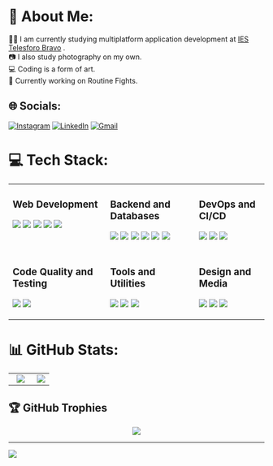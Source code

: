 # 💫 About Me:
✍🏻 I am currently studying multiplatform application development at <a href="https://www3.gobiernodecanarias.org/medusa/edublog/iespuertodelacruztelesforobravo/">IES Telesforo Bravo</a> .<br>
📷 I also study photography on my own.<br/>
💻 Coding is a form of art.<br/>
🚧 Currently working on Routine Fights.


## 🌐 Socials:
[![Instagram](https://img.shields.io/badge/Instagram-%23E4405F.svg?logo=Instagram&logoColor=white)](https://instagram.com/jonaykb_) [![LinkedIn](https://img.shields.io/badge/LinkedIn-%230077B5.svg?logo=linkedin&logoColor=white)](https://www.linkedin.com/in/jonay-contreras-rodriguez-41164430a/) [![Gmail](https://img.shields.io/badge/Gmail-%23FF0000.svg?logo=gmail&logoColor=white)](mailto:jonaykb@gmail.com)

# 💻 Tech Stack:
<div align="center">
  <table>
    <!-- Primera fila -->
    <tr>
      <td style="max-width: 300px; vertical-align: top;">
        <h3>Web Development</h3>
        <p>
          <img src="https://img.shields.io/badge/javascript-%23323330.svg?style=for-the-badge&logo=javascript&logoColor=%23F7DF1E"/>
          <img src="https://img.shields.io/badge/react-%2320232a.svg?style=for-the-badge&logo=react&logoColor=%2361DAFB"/>
          <img src="https://img.shields.io/badge/node.js-6DA55F?style=for-the-badge&logo=node.js&logoColor=white"/>
          <img src="https://img.shields.io/badge/bootstrap-%238511FA.svg?style=for-the-badge&logo=bootstrap&logoColor=white"/>
          <img src="https://img.shields.io/badge/angular.js-%23E23237.svg?style=for-the-badge&logo=angularjs&logoColor=white"/>
        </p>
      </td>
      <td style="max-width: 300px; vertical-align: top;">
        <h3>Backend and Databases</h3>
        <p>
          <img src="https://img.shields.io/badge/spring-%236DB33F.svg?style=for-the-badge&logo=spring&logoColor=white"/>
          <img src="https://img.shields.io/badge/apache%20tomcat-%23F8DC75.svg?style=for-the-badge&logo=apache-tomcat&logoColor=black"/>
          <img src="https://img.shields.io/badge/MongoDB-%234ea94b.svg?style=for-the-badge&logo=mongodb&logoColor=white"/>
          <img src="https://img.shields.io/badge/mysql-4479A1.svg?style=for-the-badge&logo=mysql&logoColor=white"/>
          <img src="https://img.shields.io/badge/sqlite-%2307405e.svg?style=for-the-badge&logo=sqlite&logoColor=white"/>
          <img src="https://img.shields.io/badge/Hibernate-59666C?style=for-the-badge&logo=Hibernate&logoColor=white"/>
        </p>
      </td>
      <td style="max-width: 300px; vertical-align: top;">
        <h3>DevOps and CI/CD</h3>
        <p>
          <img src="https://img.shields.io/badge/github%20actions-%232671E5.svg?style=for-the-badge&logo=githubactions&logoColor=white"/>
          <img src="https://img.shields.io/badge/NPM-%23CB3837.svg?style=for-the-badge&logo=npm&logoColor=white"/>
          <img src="https://img.shields.io/badge/Postman-FF6C37?style=for-the-badge&logo=postman&logoColor=white"/>
        </p>
      </td>
    </tr>
    <!-- Segunda fila -->
    <tr>
      <td style="max-width: 300px; vertical-align: top;">
        <h3>Code Quality and Testing</h3>
        <p>
          <img src="https://img.shields.io/badge/-Swagger-%23Clojure?style=for-the-badge&logo=swagger&logoColor=white"/>
          <img src="https://img.shields.io/badge/SonarLint-CB2029?style=for-the-badge&logo=SONARLINT&logoColor=white"/>
        </p>
      </td>
      <td style="max-width: 300px; vertical-align: top;">
        <h3>Tools and Utilities</h3>
        <p>
          <img src="https://img.shields.io/badge/PowerShell-%235391FE.svg?style=for-the-badge&logo=powershell&logoColor=white"/>
          <img src="https://img.shields.io/badge/Windows%20Terminal-%234D4D4D.svg?style=for-the-badge&logo=windows-terminal&logoColor=white"/>
          <img src="https://img.shields.io/badge/github-%23121011.svg?style=for-the-badge&logo=github&logoColor=white"/>
        </p>
      </td>
      <td style="max-width: 300px; vertical-align: top;">
        <h3>Design and Media</h3>
        <p>
          <img src="https://img.shields.io/badge/adobe%20photoshop-%2331A8FF.svg?style=for-the-badge&logo=adobe%20photoshop&logoColor=white"/>
          <img src="https://img.shields.io/badge/Adobe%20Lightroom-31A8FF.svg?style=for-the-badge&logo=Adobe%20Lightroom&logoColor=white"/>
          <img src="https://img.shields.io/badge/Adobe%20Creative%20Cloud-DA1F26.svg?style=for-the-badge&logo=Adobe%20Creative%20Cloud&logoColor=white"/>
        </p>
      </td>
    </tr>
  </table>
</div>



# 📊 GitHub Stats:
<table width="100%" align="center">
  <td width="60%" align="center">
    
  <img src="https://github-readme-streak-stats.herokuapp.com/?user=JonayKB&theme=radical&hide_border=false"/>

  </td>
  <td width="40%" align="center">
  <img src="https://github-readme-stats.vercel.app/api/top-langs/?username=JonayKB&theme=radical&hide_border=false&include_all_commits=true&count_private=true"/>
    
  </td>
</table>

## 🏆 GitHub Trophies
<div align="center">
  <img src="https://github-profile-trophy.vercel.app/?username=jonaykb&row=1&column=4&theme=radical&no-frame=false&no-bg=true&margin-w=10"/>
  
</div>



---
[![](https://visitcount.itsvg.in/api?id=JonayKB&icon=0&color=5)](https://visitcount.itsvg.in)

<!-- Proudly created with GPRM ( https://gprm.itsvg.in ) -->
